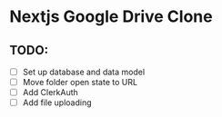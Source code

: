 # Nextjs Google Drive Clone

## TODO:

- [ ] Set up database and data model
- [ ] Move folder open state to URL
- [ ] Add ClerkAuth
- [ ] Add file uploading
